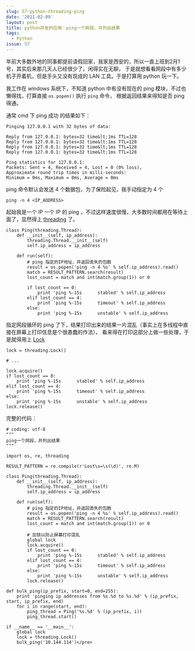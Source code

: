 ```yaml
---
slug: 57-python-threading-ping
date: '2011-02-09'
layout: post
title: python并发的应用：ping一个网段，并列出结果
tags:
  - Python
issue: 57
---
```


年前大多数外地的同事都提前请假回家，我家是西安的，所以一直上班到2月1号，其实后来那几天人已经很少了。闲得实在无聊，
于是就想看看网段中有多少机子开着机，但是手头又没有现成的 LAN 工具。于是打算用 python 玩一下。

我工作在 windows 系统下，不知道 python 中有没有现在的 ping 模块，不过也懒得找，打算直接 `os.popen()` 执行 `ping` 命令，
根据返回结果来得知是否 ping 得通。

通常 cmd 下 ping 成功 的结果如下：

    Pinging 127.0.0.1 with 32 bytes of data:

    Reply from 127.0.0.1: bytes=32 time&lt;1ms TTL=128
    Reply from 127.0.0.1: bytes=32 time&lt;1ms TTL=128
    Reply from 127.0.0.1: bytes=32 time&lt;1ms TTL=128
    Reply from 127.0.0.1: bytes=32 time&lt;1ms TTL=128

    Ping statistics for 127.0.0.1:
    Packets: Sent = 4, Received = 4, Lost = 0 (0% loss),
    Approximate round trip times in milli-seconds:
    Minimum = 0ms, Maximum = 0ms, Average = 0ms

ping 命令默认会发送 4 个数据包，为了保险起见，我手动指定为 4 个

    ping -n 4 <IP_ADDRESS>

起始我是一个 IP 一个 IP 的 ping ，不过这样速度很慢，大多数时间都用在等待上面了，显然得上 [threading][1] 了。

    class Ping(threading.Thread):
        def __init__(self, ip_address):
            threading.Thread.__init__(self)
            self.ip_address = ip_address

        def run(self):
            # ping 指定的IP地址，并返回丢失的包数
            result = os.popen('ping -n 4 %s' % self.ip_address).read()
            match = RESULT_PATTERN.search(result)
            lost_count = match and int(match.group(1)) or 0

            if lost_count == 0:
                print 'ping %-15s      stabled' % self.ip_address
            elif lost_count == 4:
                print 'ping %-15s      timeout' % self.ip_address
            else:
                print 'ping %-15s      unstable' % self.ip_address

指定网段循环的 ping 了下，结果打印出来的结果一片混乱（事实上在多线程中直接在屏幕上打印信息是个很愚蠢的作法），
看来得在打印这部分上做一些处理，于是就得用上 [Lock][2]

    lock = threading.Lock()

    # ...

    lock.acquire()
    if lost_count == 0:
        print 'ping %-15s      stabled' % self.ip_address
    elif lost_count == 4:
        print 'ping %-15s      timeout' % self.ip_address
    else:
        print 'ping %-15s      unstable' % self.ip_address
    lock.release()

完整的代码：

    # coding: utf-8
    """
    ping一个网段，并列出结果
    """

    import os, re, threading

    RESULT_PATTERN = re.compile(r'Lost\s=\s(\d)', re.M)

    class Ping(threading.Thread):
        def __init__(self, ip_address):
            threading.Thread.__init__(self)
            self.ip_address = ip_address

        def run(self):
            # ping 指定的IP地址，并返回丢失的包数
            result = os.popen('ping -n 4 %s' % self.ip_address).read()
            match = RESULT_PATTERN.search(result)
            lost_count = match and int(match.group(1)) or 0

            # 加锁以防止屏幕打印混乱
            global lock
            lock.acquire()
            if lost_count == 0:
                print 'ping %-15s      stabled' % self.ip_address
            elif lost_count == 4:
                print 'ping %-15s      timeout' % self.ip_address
            else:
                print 'ping %-15s      unstable' % self.ip_address
            lock.release()

    def bulk_ping(ip_prefix, start=0, end=255):
        print 'pinging ip addresses from %s.%d to %s.%d' % (ip_prefix, start, ip_prefix, end)
        for i in range(start, end):
            ping_thread = Ping('%s.%d' % (ip_prefix, i))
            ping_thread.start()

    if __name__ == '__main__':
        global lock
        lock = threading.Lock()
        bulk_ping('10.144.114')</pre>

[1]: http://docs.python.org/library/threading.html
[2]: http://docs.python.org/library/threading.html#lock-objects
